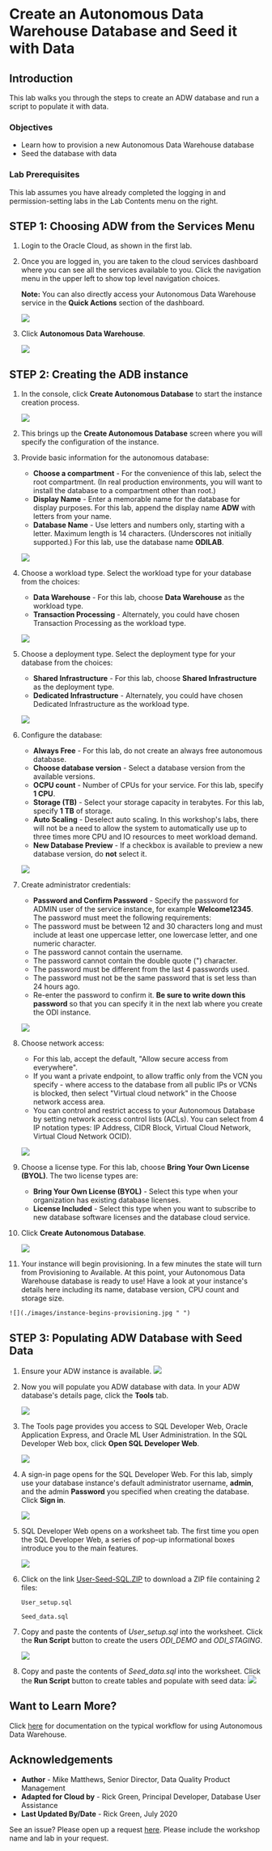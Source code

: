 # Create an Autonomous Data Warehouse Database and Seed it with Data

## Introduction

This lab walks you through the steps to create an ADW database and run a script to populate it with data.

### Objectives

-   Learn how to provision a new Autonomous Data Warehouse database
-   Seed the database with data

### Lab Prerequisites

This lab assumes you have already completed the logging in and permission-setting labs in the Lab Contents menu on the right.

## **STEP 1**: Choosing ADW from the Services Menu

1. Login to the Oracle Cloud, as shown in the first lab.
2. Once you are logged in, you are taken to the cloud services dashboard where you can see all the services available to you. Click the navigation menu in the upper left to show top level navigation choices.

    __Note:__ You can also directly access your Autonomous Data Warehouse service in the __Quick Actions__ section of the dashboard.

    ![](./images/Picture100-36.jpg " ")

3. Click **Autonomous Data Warehouse**.

    ![](images/click-autonomous-data-warehouse.jpg " ")

## **STEP 2**: Creating the ADB instance

1. In the console, click **Create Autonomous Database** to start the instance creation process.

    ![](./images/click-create-autonomous-database.jpg " ")

2.  This brings up the __Create Autonomous Database__ screen where you will specify the configuration of the instance.
3. Provide basic information for the autonomous database:

    - __Choose a compartment__ - For the convenience of this lab, select the root compartment. (In real production environments, you will want to install the database to a compartment other than root.)
    - __Display Name__ - Enter a memorable name for the database for display purposes. For this lab, append the display name **ADW** with letters from your name.
    - __Database Name__ - Use letters and numbers only, starting with a letter. Maximum length is 14 characters. (Underscores not initially supported.) For this lab, use the database name **ODILAB**.

    ![](./images/provide-basic-information.jpg " ")

4. Choose a workload type. Select the workload type for your database from the choices:

    - __Data Warehouse__ - For this lab, choose __Data Warehouse__ as the workload type.
    - __Transaction Processing__ - Alternately, you could have chosen Transaction Processing as the workload type.

    ![](./images/choose-workload-type.png " ")

5. Choose a deployment type. Select the deployment type for your database from the choices:

    - __Shared Infrastructure__ - For this lab, choose __Shared Infrastructure__ as the deployment type.
    - __Dedicated Infrastructure__ - Alternately, you could have chosen Dedicated Infrastructure as the workload type.

    ![](./images/choose-deployment-type.png " ")

6. Configure the database:

    - __Always Free__ - For this lab, do not create an always free autonomous database.
    - __Choose database version__ - Select a database version from the available versions.
    - __OCPU count__ - Number of CPUs for your service. For this lab, specify __1 CPU__.
    - __Storage (TB)__ - Select your storage capacity in terabytes. For this lab, specify __1 TB__ of storage.
    - __Auto Scaling__ - Deselect auto scaling. In this workshop's labs, there will not be a need to allow the system to automatically use up to three times more CPU and IO resources to meet workload demand.
    - __New Database Preview__ - If a checkbox is available to preview a new database version, do __not__ select it.

    ![](./images/configure-the-database.jpg " ")

7. Create administrator credentials:

    - __Password and Confirm Password__ - Specify the password for ADMIN user of the service instance, for example **Welcome12345**. The password must meet the following requirements:
    - The password must be between 12 and 30 characters long and must include at least one uppercase letter, one lowercase letter, and one numeric character.
    - The password cannot contain the username.
    - The password cannot contain the double quote (") character.
    - The password must be different from the last 4 passwords used.
    - The password must not be the same password that is set less than 24 hours ago.
    - Re-enter the password to confirm it. **Be sure to write down this password** so that you can specify it in the next lab where you create the ODI instance.

    ![](./images/create-administrator-credentials.jpg " ")
8. Choose network access:
    - For this lab, accept the default, "Allow secure access from everywhere".
    - If you want a private endpoint, to allow traffic only from the VCN you specify - where access to the database from all public IPs or VCNs is blocked, then select "Virtual cloud network" in the Choose network access area.
    - You can control and restrict access to your Autonomous Database by setting network access control lists (ACLs). You can select from 4 IP notation types: IP Address, CIDR Block, Virtual Cloud Network, Virtual Cloud Network OCID).

    ![](./images/choose-network-access.png " ")

9. Choose a license type. For this lab, choose __Bring Your Own License (BYOL)__. The two license types are:

    - __Bring Your Own License (BYOL)__ - Select this type when your organization has existing database licenses.
    - __License Included__ - Select this type when you want to subscribe to new database software licenses and the database cloud service.

10. Click __Create Autonomous Database__.

    ![](./images/choose-license-type-click-create.jpg " ")

11.  Your instance will begin provisioning. In a few minutes the state will turn from Provisioning to Available. At this point, your Autonomous Data Warehouse database is ready to use! Have a look at your instance's details here including its name, database version, CPU count and storage size.

    ![](./images/instance-begins-provisioning.jpg " ")

## **STEP 3**: Populating ADW Database with Seed Data

1. Ensure your ADW instance is available.
  ![](./images/ensure-instance-available.jpg " ")

2. Now you will populate you ADW database with data. In your ADW database's details page, click the **Tools** tab.

    ![](./images/click-tools-tab.jpg " ")

3. The Tools page provides you access to SQL Developer Web, Oracle Application Express, and Oracle ML User Administration. In the SQL Developer Web box, click **Open SQL Developer Web**.

    ![](./images/click-open-sql-developer-web.jpg " ")

4. A sign-in page opens for the SQL Developer Web. For this lab, simply use your database instance's default administrator username, **admin**, and the admin **Password** you specified when creating the database. Click **Sign in**.

    ![](./images/sign-in-to-sql-developer-web.jpg " ")

5. SQL Developer Web opens on a worksheet tab. The first time you open the SQL Developer Web, a series of pop-up informational boxes introduce you to the main features.

    ![](./images/sql-developer-web-opens.jpg " ")

6. Click on the link [User-Seed-SQL.ZIP](https://objectstorage.us-ashburn-1.oraclecloud.com/p/kll-WfYjB2AkMl75NnRtCKQOVedBTZzGuupQL3sXoiM/n/c4u03/b/labfiles/o/ODI_User-Seed-SQL.zip) to download a ZIP file containing 2 files:

    `User_setup.sql`

    `Seed_data.sql`   

7. Copy and paste the contents of *User_setup.sql* into the worksheet. Click the **Run Script** button to create the users *ODI\_DEMO* and *ODI\_STAGING*.     

    ![](./images/run-user-setup-sql-in-worksheet.jpg " ")

8. Copy and paste the contents of *Seed_data.sql* into the worksheet. Click the **Run Script** button to create tables and populate with seed data:
    ![](./images/run-seed-data-sql-in-worksheet.jpg " ")   

## Want to Learn More?

Click [here](https://docs.oracle.com/en/cloud/paas/autonomous-data-warehouse-cloud/user/autonomous-workflow.html#GUID-5780368D-6D40-475C-8DEB-DBA14BA675C3) for documentation on the typical workflow for using Autonomous Data Warehouse.

## Acknowledgements

- **Author** - Mike Matthews, Senior Director, Data Quality Product Management
- **Adapted for Cloud by** - Rick Green, Principal Developer, Database User Assistance
- **Last Updated By/Date** - Rick Green, July 2020

See an issue?  Please open up a request [here](https://github.com/oracle/learning-library/issues).   Please include the workshop name and lab in your request.
